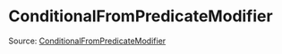 # ConditionalFromPredicateModifier

Source: [ConditionalFromPredicateModifier](../csrc/device_lower/pass/predicate.cpp#L27)
